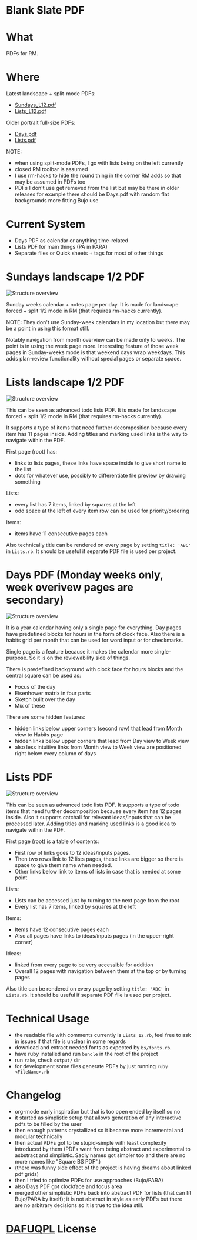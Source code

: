# Blank Slate PDF

# What

PDFs for RM.

# Where

Latest landscape + split-mode PDFs:
- [Sundays_L12.pdf](https://github.com/sowcow/blank_slate_pdf/releases/latest/download/Sundays_L12.pdf)
- [Lists_L12.pdf](https://github.com/sowcow/blank_slate_pdf/releases/latest/download/Lists_L12.pdf)

Older portrait full-size PDFs:
- [Days.pdf](https://github.com/sowcow/blank_slate_pdf/releases/latest/download/Days.pdf)
- [Lists.pdf](https://github.com/sowcow/blank_slate_pdf/releases/latest/download/Lists.pdf)

NOTE:
- when using split-mode PDFs, I go with lists being on the left currently
- closed RM toolbar is assumed
- I use rm-hacks to hide the round thing in the corner RM adds so that may be assumed in PDFs too
- PDFs I don't use get remeved from the list but may be there in older releases for example there should be Days.pdf with random flat backgrounds more fitting Bujo use

# Current System

- Days PDF as calendar or anything time-related
- Lists PDF for main things (PA in PARA)
- Separate files or Quick sheets + tags for most of other things

# Sundays landscape 1/2 PDF

![Structure overview](output/COLOR_Sundays_L12.png?raw=true)

Sunday weeks calendar + notes page per day.
It is made for landscape forced + split 1/2 mode in RM (that requires rm-hacks currently).

NOTE: They don't use Sunday-week calendars in my location but there may be a point in using this format still.

Notably navigation from month overview can be made only to weeks.
The point is in using the week page more.
Interesting feature of those week pages in Sunday-weeks mode is that weekend days wrap weekdays.
This adds plan-review functionality without special pages or separate space.

# Lists landscape 1/2 PDF

![Structure overview](output/COLOR_Lists_L12.png?raw=true)

This can be seen as advanced todo lists PDF.
It is made for landscape forced + split 1/2 mode in RM (that requires rm-hacks currently).

It supports a type of items that need further decomposition because every item has 11 pages inside.
Adding titles and marking used links is the way to navigate within the PDF.

First page (root) has:
- links to lists pages, these links have space inside to give short name to the list
- dots for whatever use, possibly to differentiate file preview by drawing something

Lists:
- every list has 7 items, linked by squares at the left
- odd space at the left of every item row can be used for priority/ordering

Items:
- items have 11 consecutive pages each

Also technically title can be rendered on every page by setting `title: 'ABC'` in `Lists.rb`.
It should be useful if separate PDF file is used per project.

# Days PDF (Monday weeks only, week overivew pages are secondary)

![Structure overview](output/COLOR_Days.png?raw=true)

It is a year calendar having only a single page for everything.
Day pages have predefined blocks for hours in the form of clock face.
Also there is a habits grid per month that can be used for word input or for checkmarks.

Single page is a feature because it makes the calendar more single-purpose.
So it is on the reviewability side of things.

There is predefined background with clock face for hours blocks and the central square can be used as:
- Focus of the day
- Eisenhower matrix in four parts
- Sketch built over the day
- Mix of these

There are some hidden features:
- hidden links below upper corners (second row) that lead from Month view to Habits page
- hidden links below upper corners that lead from Day view to Week view
- also less intuitive links from Month view to Week view are positioned right below every column of days

# Lists PDF

![Structure overview](output/COLOR_Lists.png?raw=true)

This can be seen as advanced todo lists PDF.
It supports a type of todo items that need further decomposition because every item has 12 pages inside.
Also it supports catchall for relevant ideas/inputs that can be processed later.
Adding titles and marking used links is a good idea to navigate within the PDF.

First page (root) is a table of contents:
- First row of links goes to 12 ideas/inputs pages.
- Then two rows link to 12 lists pages, these links are bigger so there is space to give them name when needed.
- Other links below link to items of lists in case that is needed at some point

Lists:
- Lists can be accessed just by turning to the next page from the root
- Every list has 7 items, linked by squares at the left

Items:
- Items have 12 consecutive pages each
- Also all pages have links to ideas/inputs pages (in the upper-right corner)

Ideas:
- linked from every page to be very accessible for addition
- Overall 12 pages with navigation between them at the top or by turning pages

Also title can be rendered on every page by setting `title: 'ABC'` in `Lists.rb`.
It should be useful if separate PDF file is used per project.

# Technical Usage

- the readable file with comments currently is `Lists_12.rb`, feel free to ask in issues if that file is unclear in some regards
- download and extract needed fonts as expected by `bs/fonts.rb`.
- have ruby installed and run `bundle` in the root of the project
- run `rake`, check `output/` dir
- for development some files generate PDFs by just running `ruby <FileName>.rb`

# Changelog

- org-mode early inspiration but that is too open ended by itself so no 
- it started as simplistic setup that allows generation of any interactive pdfs to be filled by the user
- then enough patterns crystallized so it became more incremental and modular technically
- then actual PDFs got to be stupid-simple with least complexity introduced by them
  (PDFs went from being abstract and experimental to asbstract and simplistic. Sadly names got simpler too and there are no more names like "Square BS PDF".)
- (there was funny side effect of the project is having dreams about linked pdf grids)
- then I tried to optimize PDFs for use approaches (Bujo/PARA)
- also Days PDF got clockface and focus area
- merged other simplistic PDFs back into abstract PDF for lists (that can fit Bujo/PARA by itself);
  it is not abstract in style as early PDFs but there are no arbitrary decisions so it is true to the idea still.


# [DAFUQPL](https://github.com/dafuqpl/dafuqpl) License
